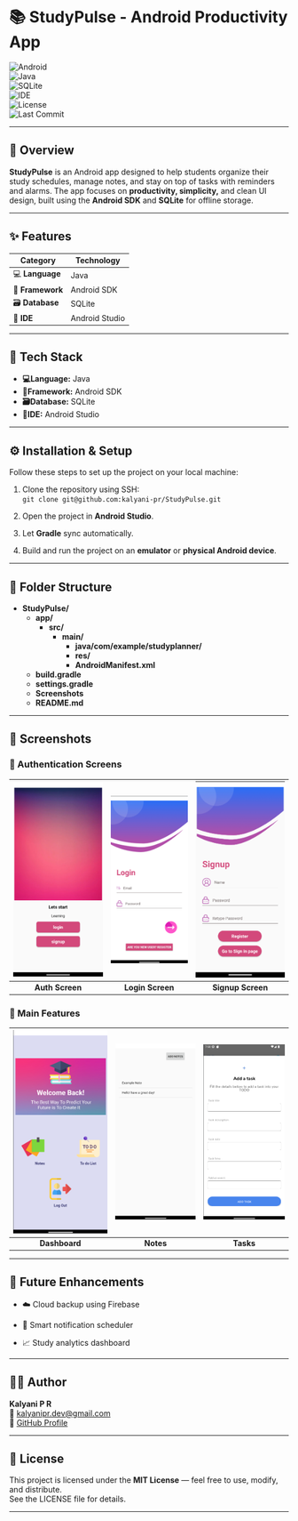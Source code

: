 # 📚 StudyPulse - Android Productivity App

![Android](https://img.shields.io/badge/Platform-Android-brightgreen?logo=android)  
![Java](https://img.shields.io/badge/Language-Java-orange?logo=openjdk)  
![SQLite](https://img.shields.io/badge/Database-SQLite-blue?logo=sqlite)  
![IDE](https://img.shields.io/badge/IDE-Android%20Studio-green?logo=androidstudio)  
![License](https://img.shields.io/badge/License-MIT-lightgrey)  
![Last Commit](https://img.shields.io/github/last-commit/kalyani-pr/StudyPulse?color=yellow)  

---

## 🧠 Overview

**StudyPulse** is an Android app designed to help students organize their study schedules, manage notes, and stay on top of tasks with reminders and alarms.
The app focuses on **productivity, simplicity,** and clean UI design, built using the **Android SDK** and **SQLite** for offline storage.

---

## ✨ Features

| Category | Technology |
|-----------|-------------|
| 💻 **Language** | Java |
| 🧠 **Framework** | Android SDK |
| 🗃️ **Database** | SQLite |
| 🧰 **IDE** | Android Studio |  

---

## 🧩 Tech Stack  

- **💻Language:** Java  
- **🧠Framework:** Android SDK  
- **🗃️Database:** SQLite  
- **🧰IDE:** Android Studio  

---

## ⚙️ Installation & Setup

Follow these steps to set up the project on your local machine:

1. Clone the repository using SSH:  
   `git clone git@github.com:kalyani-pr/StudyPulse.git`

2. Open the project in **Android Studio**.  
3. Let **Gradle** sync automatically.  
4. Build and run the project on an **emulator** or **physical Android device**.  

---

## 📁 Folder Structure

- **StudyPulse/**
  - **app/**
    - **src/**
      - **main/**
        - **java/com/example/studyplanner/**
        - **res/**
        - **AndroidManifest.xml**
  - **build.gradle**
  - **settings.gradle**
  - **Screenshots**
  - **README.md**

---

## 📸 Screenshots

### 🔐 Authentication Screens  

| ![Auth](Screenshots/SP_auth.png) | ![Login](Screenshots/SP_login.png) | ![Signup](Screenshots/SP_signup.png) |
|:---:|:---:|:---:|
| **Auth Screen** | **Login Screen** | **Signup Screen** |

### 🧭 Main Features  

| ![Dashboard](Screenshots/SP_dashboard.png) | ![Notes](Screenshots/SP_notes.png) | ![Tasks](Screenshots/SP_tasks.png) |
|:---:|:---:|:---:|
| **Dashboard** | **Notes** | **Tasks** |

---

## 🚀 Future Enhancements

- ☁️ Cloud backup using Firebase

- 🔔 Smart notification scheduler

- 📈 Study analytics dashboard

---

## 👩‍💻 Author

**Kalyani P R**  
📧 [kalyanipr.dev@gmail.com](mailto:kalyanipr.dev@gmail.com)  
🔗 [GitHub Profile](https://github.com/kalyani-pr)

---

## 🪪 License  

This project is licensed under the **MIT License** — feel free to use, modify, and distribute.  
See the LICENSE file for details.

---